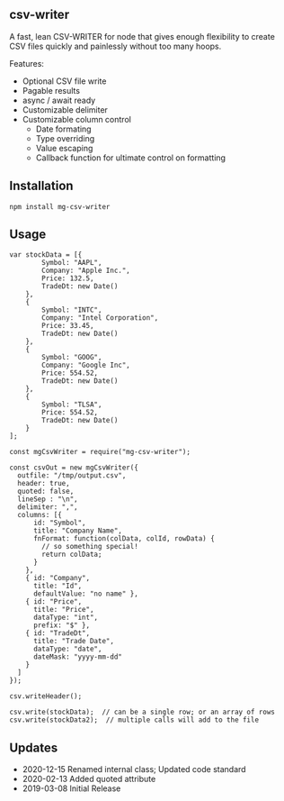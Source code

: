## csv-writer

A fast, lean CSV-WRITER for node that gives enough flexibility to create CSV files quickly and painlessly without too many hoops.

Features:

* Optional CSV file write
* Pagable results
* async / await ready
* Customizable delimiter
* Customizable column control
  * Date formating
  * Type overriding
  * Value escaping
  * Callback function for ultimate control on formatting

## Installation

```
npm install mg-csv-writer
```

## Usage

```
var stockData = [{
		Symbol: "AAPL",
		Company: "Apple Inc.",
		Price: 132.5,
		TradeDt: new Date()
	},
	{
		Symbol: "INTC",
		Company: "Intel Corporation",
		Price: 33.45,
		TradeDt: new Date()
	},
	{
		Symbol: "GOOG",
		Company: "Google Inc",
		Price: 554.52,
		TradeDt: new Date()
	},
	{
		Symbol: "TLSA",
		Price: 554.52,
		TradeDt: new Date()
	}
];

const mgCsvWriter = require("mg-csv-writer");

const csvOut = new mgCsvWriter({
  outfile: "/tmp/output.csv",
  header: true,
  quoted: false,
  lineSep : "\n",
  delimiter: ",",
  columns: [{
      id: "Symbol",
      title: "Company Name",
      fnFormat: function(colData, colId, rowData) {
        // so something special!
        return colData;
      }
    },
    { id: "Company",
      title: "Id",
      defaultValue: "no name" },
    { id: "Price",
      title: "Price",
      dataType: "int",
      prefix: "$" },
    { id: "TradeDt",
      title: "Trade Date",
      dataType: "date",
      dateMask: "yyyy-mm-dd"
    }
  ]
});

csv.writeHeader();

csv.write(stockData);  // can be a single row; or an array of rows
csv.write(stockData2);  // multiple calls will add to the file
```


## Updates

* 2020-12-15 Renamed internal class; Updated code standard
* 2020-02-13 Added quoted attribute
* 2019-03-08 Initial Release
